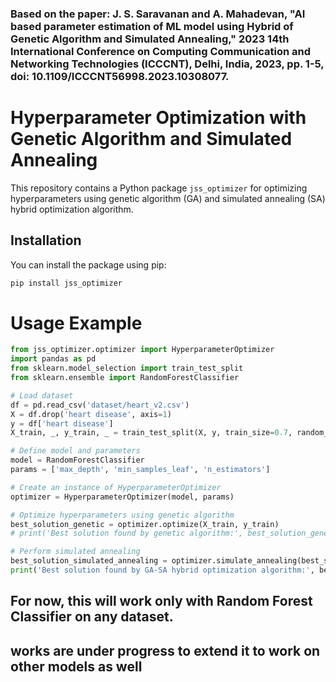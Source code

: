 ### Based on the paper: J. S. Saravanan and A. Mahadevan, "AI based parameter estimation of ML model using Hybrid of Genetic Algorithm and Simulated Annealing," 2023 14th International Conference on Computing Communication and Networking Technologies (ICCCNT), Delhi, India, 2023, pp. 1-5, doi: 10.1109/ICCCNT56998.2023.10308077. 

# Hyperparameter Optimization with Genetic Algorithm and Simulated Annealing

This repository contains a Python package `jss_optimizer` for optimizing hyperparameters using genetic algorithm (GA) and simulated annealing (SA) hybrid optimization algorithm. 

## Installation

You can install the package using pip:

```bash
pip install jss_optimizer

```

# Usage Example

```python
from jss_optimizer.optimizer import HyperparameterOptimizer
import pandas as pd
from sklearn.model_selection import train_test_split
from sklearn.ensemble import RandomForestClassifier

# Load dataset
df = pd.read_csv('dataset/heart_v2.csv')
X = df.drop('heart disease', axis=1)
y = df['heart disease']
X_train, _, y_train, _ = train_test_split(X, y, train_size=0.7, random_state=42)

# Define model and parameters
model = RandomForestClassifier
params = ['max_depth', 'min_samples_leaf', 'n_estimators']

# Create an instance of HyperparameterOptimizer
optimizer = HyperparameterOptimizer(model, params)

# Optimize hyperparameters using genetic algorithm
best_solution_genetic = optimizer.optimize(X_train, y_train)
# print('Best solution found by genetic algorithm:', best_solution_genetic)

# Perform simulated annealing
best_solution_simulated_annealing = optimizer.simulate_annealing(best_solution_genetic, X_train, y_train)
print('Best solution found by GA-SA hybrid optimization algorithm:', best_solution_simulated_annealing)

```

## For now, this will work only with Random Forest Classifier on any dataset. 

## works are under progress to extend it to work on other models as well
